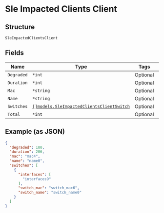 
# Sle Impacted Clients Client

## Structure

`SleImpactedClientsClient`

## Fields

| Name | Type | Tags | Description |
|  --- | --- | --- | --- |
| `Degraded` | `*int` | Optional | - |
| `Duration` | `*int` | Optional | - |
| `Mac` | `*string` | Optional | - |
| `Name` | `*string` | Optional | - |
| `Switches` | [`[]models.SleImpactedClientsClientSwitch`](../../doc/models/sle-impacted-clients-client-switch.md) | Optional | - |
| `Total` | `*int` | Optional | - |

## Example (as JSON)

```json
{
  "degraded": 100,
  "duration": 206,
  "mac": "mac4",
  "name": "name0",
  "switches": [
    {
      "interfaces": [
        "interfaces9"
      ],
      "switch_mac": "switch_mac6",
      "switch_name": "switch_name0"
    }
  ]
}
```

